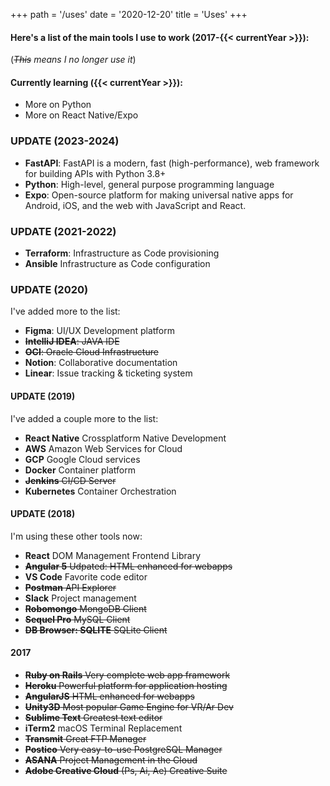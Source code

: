 +++
path =  '/uses'
date =  '2020-12-20'
title = 'Uses'
+++

#### **Here's a list of the main tools I use to work (2017-{{< currentYear >}}):**

(_~~This~~ means I no longer use it_)

#### Currently learning ({{< currentYear >}}):

- More on Python
- More on React Native/Expo

### UPDATE (2023-2024)

- **FastAPI**: FastAPI is a modern, fast (high-performance), web framework for building APIs with Python 3.8+
- **Python**: High-level, general purpose programming language
- **Expo**: Open-source platform for making universal native apps for Android, iOS, and the web with JavaScript and React.

### UPDATE (2021-2022)

- **Terraform**: Infrastructure as Code provisioning
- **Ansible** Infrastructure as Code configuration

### UPDATE (2020)

I've added more to the list:

- **Figma**: UI/UX Development platform
- ~~**IntelliJ IDEA**: JAVA IDE~~
- ~~**OCI**: Oracle Cloud Infrastructure~~
- **Notion**: Collaborative documentation
- **Linear**: Issue tracking & ticketing system

#### UPDATE (2019)

I've added a couple more to the list:

- **React Native** Crossplatform Native Development
- **AWS** Amazon Web Services for Cloud
- **GCP** Google Cloud services
- **Docker** Container platform
- ~~**Jenkins** CI/CD Server~~
- **Kubernetes** Container Orchestration

#### UPDATE (2018)

I'm using these other tools now:

- **React** DOM Management Frontend Library
- ~~**Angular 5** Udpated: HTML enhanced for webapps~~
- **VS Code** Favorite code editor
- ~~**Postman** API Explorer~~
- **Slack** Project management
- ~~**Robomongo** MongoDB Client~~
- ~~**Sequel Pro** MySQL Client~~
- ~~**DB Browser: SQLITE** SQLite Client~~

#### 2017

- ~~**Ruby on Rails** Very complete web app framework~~
- ~~**Heroku** Powerful platform for application hosting~~
- ~~**AngularJS** HTML enhanced for webapps~~
- ~~**Unity3D** Most popular Game Engine for VR/Ar Dev~~
- ~~**Sublime Text** Greatest text editor~~
- **iTerm2** macOS Terminal Replacement
- ~~**Transmit** Great FTP Manager~~
- ~~**Postico** Very easy-to-use PostgreSQL Manager~~
- ~~**ASANA** Project Management in the Cloud~~
- ~~**Adobe Creative Cloud** (Ps, Ai, Ae) Creative Suite~~
